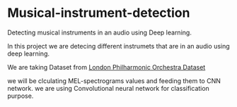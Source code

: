 # Musical-instrument-detection
Detecting musical instruments in an audio using Deep learning.

In this project we are detecing different instrumets that are in an audio using deep learning.

We are taking Dataset from <a href="http://www.philharmonia.co.uk/explore/sound_samples"> London Philharmonic Orchestra Dataset</a>

we  will be clculating MEL-spectrograms values and feeding them to CNN network.
we are using Convolutional neural network for classification purpose.

<!--Thanks to drscotthawley. Inspired from  <a href=""https://github.com/drscotthawley/panotti.git">this code</a> -->
